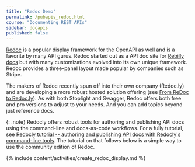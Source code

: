 ```yaml
---
title: "Redoc Demo"
permalink: /pubapis_redoc.html
course: "Documenting REST APIs"
sidebar: docapis
published: false
---
```


[Redoc](https://github.com/Redocly/redoc) is a popular display framework for the OpenAPI as well and is a favorite by many API gurus. Redoc started out as a API doc site for [Rebilly docs](http://rebilly.github.io/RebillyAPI) but with many customizations evolved into its own unique framework. Redoc provides a three-panel layout made popular by companies such as Stripe.

The makers of Redoc recently spun off into their own company (Redoc.ly) and are developing a more robust hosted solution offering (see [From ReDoc to Redoc.ly](https://redoc.ly/blog/from-redoc-to-redocly)). As with both Stoplight and Swagger, Redoc offers both free and pro versions to adjust to your needs. And you can add topics beyond just reference docs.

{: .note}
Redocly offers robust tools for authoring and publishing API docs using the command-line and docs-as-code workflows. For a fully tutorial, see [Redocly tutorial -- authoring and publishing API docs with Redocly's command-line tools](pubapis_redocly.html). The tutorial on that follows below is a simple way to use the community edition of Redoc.

{% include content/activities/create_redoc_display.md %}
